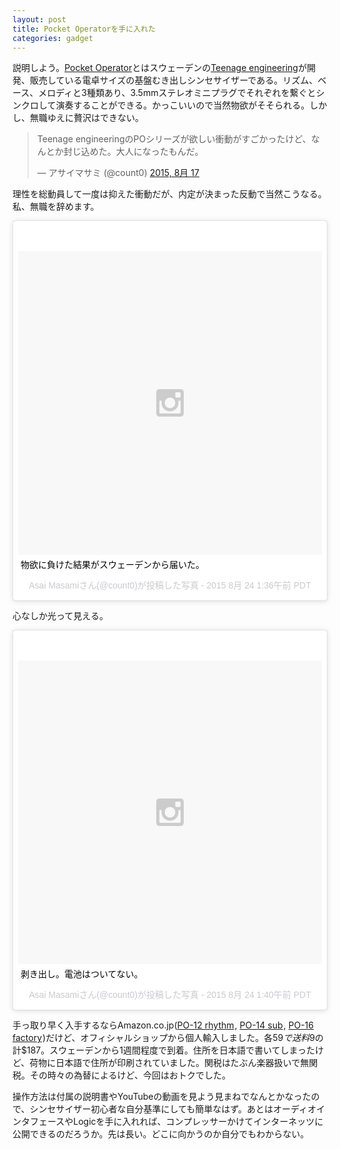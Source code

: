 ```yaml
---
layout: post
title: Pocket Operatorを手に入れた
categories: gadget 
---
```

説明しよう。[Pocket Operator][po]とはスウェーデンの[Teenage engineering][te]が開発、販売している電卓サイズの基盤むき出しシンセサイザーである。リズム、ベース、メロディと3種類あり、3.5mmステレオミニプラグでそれぞれを繋ぐとシンクロして演奏することができる。かっこいいので当然物欲がそそられる。しかし、無職ゆえに贅沢はできない。

<blockquote class="twitter-tweet" lang="ja"><p lang="ja" dir="ltr">Teenage engineeringのPOシリーズが欲しい衝動がすごかったけど、なんとか封じ込めた。大人になったもんだ。</p>&mdash; アサイマサミ (@count0) <a href="https://twitter.com/count0/status/633133909417533441">2015, 8月 17</a></blockquote> <script async src="//platform.twitter.com/widgets.js" charset="utf-8"></script>

理性を総動員して一度は抑えた衝動だが、内定が決まった反動で当然こうなる。私、無職を辞めます。

<blockquote class="instagram-media" data-instgrm-captioned data-instgrm-version="4" style=" background:#FFF; border:0; border-RADIUS:3px; box-shadow:0 0 1px 0 rgba(0,0,0,0.5),0 1px 10px 0 rgba(0,0,0,0.15); margin: 1px; max-width:658px; padding:0; width:99.375％; width:-webkit-calc(100% - 2px); width:calc(100% - 2px);"><div style="padding:8px;"> <div style=" background:#F8F8F8; line-height:0; margin-top:40px; padding:50.0% 0; text-align:center; width:100%;"> <div style=" background:url(data:image/png;base64,iVBORw0KGgoAAAANSUhEUgAAACwAAAAsCAMAAAApWqozAAAAGFBMVEUiIiI9PT0eHh4gIB4hIBkcHBwcHBwcHBydr+JQAAAACHRSTlMABA4YHyQsM5jtaMwAAADfSURBVDjL7ZVBEgMhCAQBAf//42xcNbpAqakcM0ftUmFAAIBE81IqBJdS3lS6zs3bIpB9WED3YYXFPmHRfT8sgyrCP1x8uEUxLMzNWElFOYCV6mHWWwMzdPEKHlhLw7NWJqkHc4uIZphavDzA2JPzUDsBZziNae2S6owH8xPmX8G7zzgKEOPUoYHvGz1TBCxMkd3kwNVbU0gKHkx+iZILf77IofhrY1nYFnB/lQPb79drWOyJVa/DAvg9B/rLB4cC+Nqgdz/TvBbBnr6GBReqn/nRmDgaQEej7WhonozjF+Y2I/fZou/qAAAAAElFTkSuQmCC); display:block; height:44px; margin:0 auto -44px; position:relative; top:-22px; width:44px;"></div></div> <p style=" margin:8px 0 0 0; padding:0 4px;"> <a href="https://instagram.com/p/6wnd1UJzZe/" style=" color:#000; font-family:Arial,sans-serif; font-size:14px; font-style:normal; font-weight:normal; line-height:17px; text-decoration:none; word-wrap:break-word;" target="_top">物欲に負けた結果がスウェーデンから届いた。</a></p> <p style=" color:#c9c8cd; font-family:Arial,sans-serif; font-size:14px; line-height:17px; margin-bottom:0; margin-top:8px; overflow:hidden; padding:8px 0 7px; text-align:center; text-overflow:ellipsis; white-space:nowrap;">Asai Masamiさん(@count0)が投稿した写真 - <time style=" font-family:Arial,sans-serif; font-size:14px; line-height:17px;" datetime="2015-08-24T08:36:17+00:00">2015 8月 24 1:36午前 PDT</time></p></div></blockquote> <script async defer src="//platform.instagram.com/en_US/embeds.js"></script>

心なしか光って見える。

<blockquote class="instagram-media" data-instgrm-captioned data-instgrm-version="4" style=" background:#FFF; border:0; border-RADIUS:3px; box-shadow:0 0 1px 0 rgba(0,0,0,0.5),0 1px 10px 0 rgba(0,0,0,0.15); margin: 1px; max-width:658px; padding:0; width:99.375％; width:-webkit-calc(100% - 2px); width:calc(100% - 2px);"><div style="padding:8px;"> <div style=" background:#F8F8F8; line-height:0; margin-top:40px; padding:50.0% 0; text-align:center; width:100%;"> <div style=" background:url(data:image/png;base64,iVBORw0KGgoAAAANSUhEUgAAACwAAAAsCAMAAAApWqozAAAAGFBMVEUiIiI9PT0eHh4gIB4hIBkcHBwcHBwcHBydr+JQAAAACHRSTlMABA4YHyQsM5jtaMwAAADfSURBVDjL7ZVBEgMhCAQBAf//42xcNbpAqakcM0ftUmFAAIBE81IqBJdS3lS6zs3bIpB9WED3YYXFPmHRfT8sgyrCP1x8uEUxLMzNWElFOYCV6mHWWwMzdPEKHlhLw7NWJqkHc4uIZphavDzA2JPzUDsBZziNae2S6owH8xPmX8G7zzgKEOPUoYHvGz1TBCxMkd3kwNVbU0gKHkx+iZILf77IofhrY1nYFnB/lQPb79drWOyJVa/DAvg9B/rLB4cC+Nqgdz/TvBbBnr6GBReqn/nRmDgaQEej7WhonozjF+Y2I/fZou/qAAAAAElFTkSuQmCC); display:block; height:44px; margin:0 auto -44px; position:relative; top:-22px; width:44px;"></div></div> <p style=" margin:8px 0 0 0; padding:0 4px;"> <a href="https://instagram.com/p/6wn6-QpzZ3/" style=" color:#000; font-family:Arial,sans-serif; font-size:14px; font-style:normal; font-weight:normal; line-height:17px; text-decoration:none; word-wrap:break-word;" target="_top">剥き出し。電池はついてない。</a></p> <p style=" color:#c9c8cd; font-family:Arial,sans-serif; font-size:14px; line-height:17px; margin-bottom:0; margin-top:8px; overflow:hidden; padding:8px 0 7px; text-align:center; text-overflow:ellipsis; white-space:nowrap;">Asai Masamiさん(@count0)が投稿した写真 - <time style=" font-family:Arial,sans-serif; font-size:14px; line-height:17px;" datetime="2015-08-24T08:40:16+00:00">2015 8月 24 1:40午前 PDT</time></p></div></blockquote> <script async defer src="//platform.instagram.com/en_US/embeds.js"></script>

手っ取り早く入手するならAmazon.co.jp(<a href="http://www.amazon.co.jp/gp/product/B00VPZ0AMC/ref=as_li_ss_tl?ie=UTF8&camp=247&creative=7399&creativeASIN=B00VPZ0AMC&linkCode=as2&tag=count_0-22">PO-12 rhythm</a><img src="http://ir-jp.amazon-adsystem.com/e/ir?t=count_0-22&l=as2&o=9&a=B00VPZ0AMC" width="1" height="1" border="0" alt="" style="border:none !important; margin:0px !important;" />, <a href="http://www.amazon.co.jp/gp/product/B00VPZ0BIU/ref=as_li_ss_tl?ie=UTF8&camp=247&creative=7399&creativeASIN=B00VPZ0BIU&linkCode=as2&tag=count_0-22">PO-14 sub</a><img src="http://ir-jp.amazon-adsystem.com/e/ir?t=count_0-22&l=as2&o=9&a=B00VPZ0BIU" width="1" height="1" border="0" alt="" style="border:none !important; margin:0px !important;" />, <a href="http://www.amazon.co.jp/gp/product/B00VPZ0ANQ/ref=as_li_ss_tl?ie=UTF8&camp=247&creative=7399&creativeASIN=B00VPZ0ANQ&linkCode=as2&tag=count_0-22">PO-16 factory</a><img src="http://ir-jp.amazon-adsystem.com/e/ir?t=count_0-22&l=as2&o=9&a=B00VPZ0ANQ" width="1" height="1" border="0" alt="" style="border:none !important; margin:0px !important;" />)だけど、オフィシャルショップから個人輸入しました。各$59で送料$9の計$187。スウェーデンから1週間程度で到着。住所を日本語で書いてしまったけど、荷物に日本語で住所が印刷されていました。関税はたぶん楽器扱いで無関税。その時々の為替によるけど、今回はおトクでした。

操作方法は付属の説明書やYouTubeの動画を見よう見まねでなんとかなったので、シンセサイザー初心者な自分基準にしても簡単なはず。あとはオーディオインタフェースやLogicを手に入れれば、コンプレッサーかけてインターネッツに公開できるのだろうか。先は長い。どこに向かうのか自分でもわからない。

[po]: https://www.teenageengineering.com/products/po
[te]: https://www.teenageengineering.com
